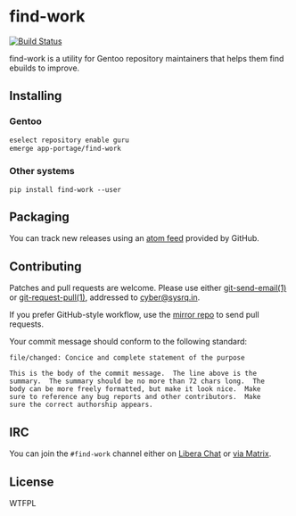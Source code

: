 <!-- SPDX-FileCopyrightText: 2024 Anna <cyber@sysrq.in> -->
<!-- SPDX-License-Identifier: CC0-1.0 -->

find-work
=========

[![Build Status](https://drone.tildegit.org/api/badges/CyberTaIlor/find-work/status.svg)](https://drone.tildegit.org/CyberTaIlor/find-work)

find-work is a utility for Gentoo repository maintainers that helps them find
ebuilds to improve.


Installing
----------

### Gentoo

```sh
eselect repository enable guru
emerge app-portage/find-work
```

### Other systems

`pip install find-work --user`


Packaging
---------

You can track new releases using an [atom feed][atom] provided by GitHub.

[atom]: https://github.com/cybertailor/find-work/releases.atom


Contributing
------------

Patches and pull requests are welcome. Please use either [git-send-email(1)][1]
or [git-request-pull(1)][2], addressed to <cyber@sysrq.in>.

If you prefer GitHub-style workflow, use the [mirror repo][gh] to send pull
requests.

Your commit message should conform to the following standard:

```
file/changed: Concice and complete statement of the purpose

This is the body of the commit message.  The line above is the
summary.  The summary should be no more than 72 chars long.  The
body can be more freely formatted, but make it look nice.  Make
sure to reference any bug reports and other contributors.  Make
sure the correct authorship appears.
```

[1]: https://git-send-email.io/
[2]: https://git-scm.com/docs/git-request-pull
[gh]: http://github.com/cybertailor/find-work


IRC
---

You can join the `#find-work` channel either on [Libera Chat][libera] or
[via Matrix][matrix].

[libera]: https://libera.chat/
[matrix]: https://matrix.to/#/#find-work:sysrq.in


License
-------

WTFPL
